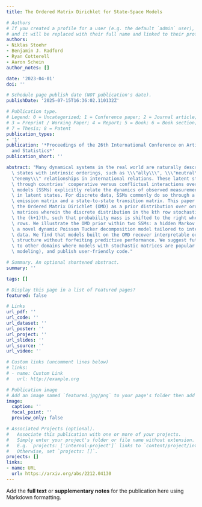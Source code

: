 ```yaml
---
title: The Ordered Matrix Dirichlet for State-Space Models

# Authors
# If you created a profile for a user (e.g. the default `admin` user), write the username (folder name) here
# and it will be replaced with their full name and linked to their profile.
authors:
- Niklas Stoehr
- Benjamin J. Radford
- Ryan Cotterell
- Aaron Schein
author_notes: []

date: '2023-04-01'
doi: ''

# Schedule page publish date (NOT publication's date).
publishDate: '2025-07-15T16:36:02.110132Z'

# Publication type.
# Legend: 0 = Uncategorized; 1 = Conference paper; 2 = Journal article;
# 3 = Preprint / Working Paper; 4 = Report; 5 = Book; 6 = Book section;
# 7 = Thesis; 8 = Patent
publication_types:
- '1'
publication: '*Proceedings of the 26th International Conference on Artificial Intelligence
  and Statistics*'
publication_short: ''

abstract: "Many dynamical systems in the real world are naturally described by latent\
  \ states with intrinsic orderings, such as \\\"ally\\\", \\\"neutral\\\", and \\\
  \"enemy\\\" relationships in international relations. These latent states manifest\
  \ through countries' cooperative versus conflictual interactions over time. State-space\
  \ models (SSMs) explicitly relate the dynamics of observed measurements to transitions\
  \ in latent states. For discrete data, SSMs commonly do so through a state-to-action\
  \ emission matrix and a state-to-state transition matrix. This paper introduces\
  \ the Ordered Matrix Dirichlet (OMD) as a prior distribution over ordered stochastic\
  \ matrices wherein the discrete distribution in the kth row stochastically dominates\
  \ the (k+1)th, such that probability mass is shifted to the right when moving down\
  \ rows. We illustrate the OMD prior within two SSMs: a hidden Markov model, and\
  \ a novel dynamic Poisson Tucker decomposition model tailored to international relations\
  \ data. We find that models built on the OMD recover interpretable ordered latent\
  \ structure without forfeiting predictive performance. We suggest future applications\
  \ to other domains where models with stochastic matrices are popular (e.g., topic\
  \ modeling), and publish user-friendly code."

# Summary. An optional shortened abstract.
summary: ''

tags: []

# Display this page in a list of Featured pages?
featured: false

# Links
url_pdf: ''
url_code: ''
url_dataset: ''
url_poster: ''
url_project: ''
url_slides: ''
url_source: ''
url_video: ''

# Custom links (uncomment lines below)
# links:
# - name: Custom Link
#   url: http://example.org

# Publication image
# Add an image named `featured.jpg/png` to your page's folder then add a caption below.
image:
  caption: ''
  focal_point: ''
  preview_only: false

# Associated Projects (optional).
#   Associate this publication with one or more of your projects.
#   Simply enter your project's folder or file name without extension.
#   E.g. `projects: ['internal-project']` links to `content/project/internal-project/index.md`.
#   Otherwise, set `projects: []`.
projects: []
links:
- name: URL
  url: https://arxiv.org/abs/2212.04130
---
```


Add the **full text** or **supplementary notes** for the publication here using Markdown formatting.
